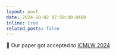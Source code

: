 ```yaml
---
layout: post
date: 2024-10-02 07:59:00-0400
inline: true
related_posts: false
---
```


📝 Our paper got accepted to [ICMLW 2024](https://icml-fm-wild.github.io/)